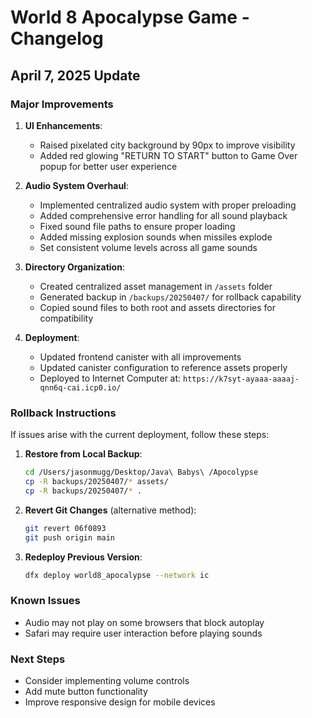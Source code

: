 # World 8 Apocalypse Game - Changelog

## April 7, 2025 Update

### Major Improvements
1. **UI Enhancements**:
   - Raised pixelated city background by 90px to improve visibility
   - Added red glowing "RETURN TO START" button to Game Over popup for better user experience

2. **Audio System Overhaul**:
   - Implemented centralized audio system with proper preloading 
   - Added comprehensive error handling for all sound playback
   - Fixed sound file paths to ensure proper loading
   - Added missing explosion sounds when missiles explode
   - Set consistent volume levels across all game sounds

3. **Directory Organization**:
   - Created centralized asset management in `/assets` folder
   - Generated backup in `/backups/20250407/` for rollback capability
   - Copied sound files to both root and assets directories for compatibility

4. **Deployment**:
   - Updated frontend canister with all improvements
   - Updated canister configuration to reference assets properly
   - Deployed to Internet Computer at: `https://k7syt-ayaaa-aaaaj-qnn6q-cai.icp0.io/`

### Rollback Instructions
If issues arise with the current deployment, follow these steps:

1. **Restore from Local Backup**:
   ```bash
   cd /Users/jasonmugg/Desktop/Java\ Babys\ /Apocolypse
   cp -R backups/20250407/* assets/
   cp -R backups/20250407/* .
   ```

2. **Revert Git Changes** (alternative method):
   ```bash
   git revert 06f0893
   git push origin main
   ```

3. **Redeploy Previous Version**:
   ```bash
   dfx deploy world8_apocalypse --network ic
   ```

### Known Issues
- Audio may not play on some browsers that block autoplay
- Safari may require user interaction before playing sounds

### Next Steps
- Consider implementing volume controls
- Add mute button functionality
- Improve responsive design for mobile devices 